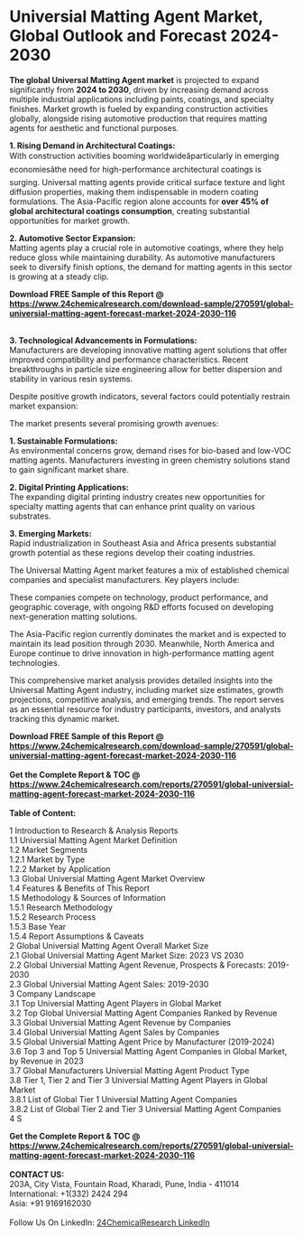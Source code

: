 <h1>Universial Matting Agent Market, Global Outlook and Forecast 2024-2030</h1><p><strong>The global Universal Matting Agent market</strong> is projected to expand significantly from <strong>2024 to 2030</strong>, driven by increasing demand across multiple industrial applications including paints, coatings, and specialty finishes. Market growth is fueled by expanding construction activities globally, alongside rising automotive production that requires matting agents for aesthetic and functional purposes.</p><p><strong>1. Rising Demand in Architectural Coatings:</strong><br>
With construction activities booming worldwideâparticularly in emerging economiesâthe need for high-performance architectural coatings is surging. Universal matting agents provide critical surface texture and light diffusion properties, making them indispensable in modern coating formulations. The Asia-Pacific region alone accounts for <strong>over 45% of global architectural coatings consumption</strong>, creating substantial opportunities for market growth.</p><p><strong>2. Automotive Sector Expansion:</strong><br>
Matting agents play a crucial role in automotive coatings, where they help reduce gloss while maintaining durability. As automotive manufacturers seek to diversify finish options, the demand for matting agents in this sector is growing at a steady clip.</p><div><b>Download FREE Sample of this Report @ 
            <a href="https://www.24chemicalresearch.com/download-sample/270591/global-universial-matting-agent-forecast-market-2024-2030-116">
            https://www.24chemicalresearch.com/download-sample/270591/global-universial-matting-agent-forecast-market-2024-2030-116</a></b></div><br><p><strong>3. Technological Advancements in Formulations:</strong><br>
Manufacturers are developing innovative matting agent solutions that offer improved compatibility and performance characteristics. Recent breakthroughs in particle size engineering allow for better dispersion and stability in various resin systems.</p><p>Despite positive growth indicators, several factors could potentially restrain market expansion:</p><p>The market presents several promising growth avenues:</p><p><strong>1. Sustainable Formulations:</strong><br>
As environmental concerns grow, demand rises for bio-based and low-VOC matting agents. Manufacturers investing in green chemistry solutions stand to gain significant market share.</p><p><strong>2. Digital Printing Applications:</strong><br>
The expanding digital printing industry creates new opportunities for specialty matting agents that can enhance print quality on various substrates.</p><p><strong>3. Emerging Markets:</strong><br>
Rapid industrialization in Southeast Asia and Africa presents substantial growth potential as these regions develop their coating industries.</p><p>The Universal Matting Agent market features a mix of established chemical companies and specialist manufacturers. Key players include:</p><p>These companies compete on technology, product performance, and geographic coverage, with ongoing R&amp;D efforts focused on developing next-generation matting solutions.</p><p>The Asia-Pacific region currently dominates the market and is expected to maintain its lead position through 2030. Meanwhile, North America and Europe continue to drive innovation in high-performance matting agent technologies.</p><p>This comprehensive market analysis provides detailed insights into the Universal Matting Agent industry, including market size estimates, growth projections, competitive analysis, and emerging trends. The report serves as an essential resource for industry participants, investors, and analysts tracking this dynamic market.</p><div><b>Download FREE Sample of this Report @ 
            <a href="https://www.24chemicalresearch.com/download-sample/270591/global-universial-matting-agent-forecast-market-2024-2030-116">
            https://www.24chemicalresearch.com/download-sample/270591/global-universial-matting-agent-forecast-market-2024-2030-116</a></b></div><br><div><b>Get the Complete Report & TOC @ 
            <a href="https://www.24chemicalresearch.com/reports/270591/global-universial-matting-agent-forecast-market-2024-2030-116">
            https://www.24chemicalresearch.com/reports/270591/global-universial-matting-agent-forecast-market-2024-2030-116</a></b></div><br>
            <b>Table of Content:</b><p>1 Introduction to Research & Analysis Reports<br />
    1.1 Universial Matting Agent Market Definition<br />
    1.2 Market Segments<br />
        1.2.1 Market by Type<br />
        1.2.2 Market by Application<br />
    1.3 Global Universial Matting Agent Market Overview<br />
    1.4 Features & Benefits of This Report<br />
    1.5 Methodology & Sources of Information<br />
        1.5.1 Research Methodology<br />
        1.5.2 Research Process<br />
        1.5.3 Base Year<br />
        1.5.4 Report Assumptions & Caveats<br />
2 Global Universial Matting Agent Overall Market Size<br />
    2.1 Global Universial Matting Agent Market Size: 2023 VS 2030<br />
    2.2 Global Universial Matting Agent Revenue, Prospects & Forecasts: 2019-2030<br />
    2.3 Global Universial Matting Agent Sales: 2019-2030<br />
3 Company Landscape<br />
    3.1 Top Universial Matting Agent Players in Global Market<br />
    3.2 Top Global Universial Matting Agent Companies Ranked by Revenue<br />
    3.3 Global Universial Matting Agent Revenue by Companies<br />
    3.4 Global Universial Matting Agent Sales by Companies<br />
    3.5 Global Universial Matting Agent Price by Manufacturer (2019-2024)<br />
    3.6 Top 3 and Top 5 Universial Matting Agent Companies in Global Market, by Revenue in 2023<br />
    3.7 Global Manufacturers Universial Matting Agent Product Type<br />
    3.8 Tier 1, Tier 2 and Tier 3 Universial Matting Agent Players in Global Market<br />
        3.8.1 List of Global Tier 1 Universial Matting Agent Companies<br />
        3.8.2 List of Global Tier 2 and Tier 3 Universial Matting Agent Companies<br />
4 S</p><div><b>Get the Complete Report & TOC @ 
            <a href="https://www.24chemicalresearch.com/reports/270591/global-universial-matting-agent-forecast-market-2024-2030-116">
            https://www.24chemicalresearch.com/reports/270591/global-universial-matting-agent-forecast-market-2024-2030-116</a></b></div><br><b>CONTACT US:</b><br>
            203A, City Vista, Fountain Road, Kharadi, Pune, India - 411014<br>
            International: +1(332) 2424 294<br>
            Asia: +91 9169162030 <br><br>
            Follow Us On LinkedIn: <a href="https://www.linkedin.com/company/24chemicalresearch/">24ChemicalResearch LinkedIn</a>